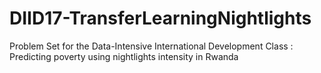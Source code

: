 # DIID17-TransferLearningNightlights
Problem Set for the Data-Intensive International Development Class : Predicting poverty using nightlights intensity in Rwanda
